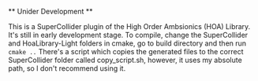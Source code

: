 ** Unider Development **

This is a SuperCollider plugin of the High Order Ambsionics (HOA) Library.
It's still in early development stage.
To compile, change the SuperCollider and HoaLibrary-Light folders in cmake, go to build directory and then run ``cmake ..``
There's a script which copies the generated files to the correct SuperCollider folder called copy_script.sh, however, it uses my absolute path, so I don't recommend using it.
